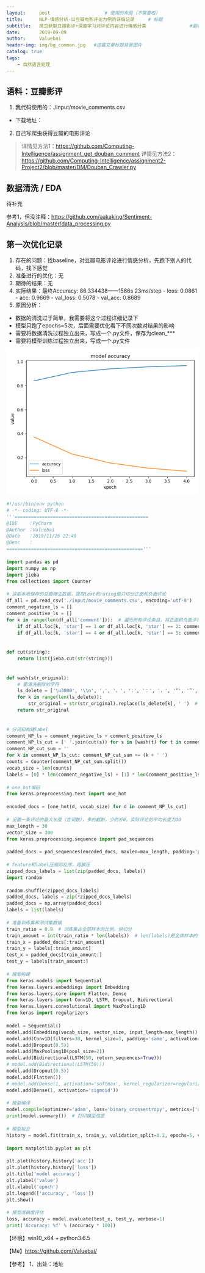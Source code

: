 ```yaml
---
layout:     post					# 使用的布局（不需要改）
title:      NLP-情感分析-以豆瓣电影评论为例的详细记录		# 标题
subtitle:   爬虫获取豆瓣影评+深度学习对评论内容进行情感分类    			#副标题
date:       2019-09-09
author:     Valuebai
header-img: img/bg_common.jpg 	#这篇文章标题背景图片
catalog: true
tags:
    - 自然语言处理
---
```


## 语料：豆瓣影评

1. 我代码使用的：./input/movie_comments.csv
- 下载地址：

2. 自己写爬虫获得豆瓣的电影评论
> 详情见方法1：https://github.com/Computing-Intelligence/assignment_get_douban_comment
> 详情见方法2：https://github.com/Computing-Intelligence/assignment2-Project2/blob/master/DM/Douban_Crawler.py


## 数据清洗 / EDA

待补充

参考1，但没注释：https://github.com/aakaking/Sentiment-Analysis/blob/master/data_processing.py

## 第一次优化记录

1. 存在的问题：找baseline，对豆瓣电影评论进行情感分析，先跑下别人的代码，找下感觉
2. 准备进行的优化：无
3. 期待的结果：无
4. 实际结果：最终Accuracy: 86.334438——1586s 23ms/step - loss: 0.0861 - acc: 0.9669 - val_loss: 0.5078 - val_acc: 0.8689
5. 原因分析：
- 数据的清洗过于简单，我需要将这个过程详细记录下
- 模型只跑了epochs=5次，后面需要优化看下不同次数对结果的影响
- 需要将数据清洗过程独立出来，写成一个.py文件，保存为clean_***
- 需要将模型训练过程独立出来，写成一个.py文件

![enter description here](https://www.github.com/Valuebai/Valuebai.github.io/raw/master/img/201911271574835780163.png)

```python
#!/usr/bin/env python
# -*- coding: UTF-8 -*-
'''=================================================
@IDE    ：PyCharm
@Author ：Valuebai
@Date   ：2019/11/26 22:49
@Desc   ：
=================================================='''

import pandas as pd
import numpy as np
import jieba
from collections import Counter

# 读取本地保存的豆瓣爬虫数据，提取text和rating值并切分正面和负面评论
df_all = pd.read_csv('./input/movie_comments.csv', encoding='utf-8')
comment_negative_ls = []
comment_positive_ls = []
for k in range(len(df_all['comment'])):  # 遍历所有评论条目，将正面和负面评论存入对应list中
    if df_all.loc[k, 'star'] == 1 or df_all.loc[k, 'star'] == 2: comment_negative_ls.append(df_all.loc[k, 'comment'])
    if df_all.loc[k, 'star'] == 4 or df_all.loc[k, 'star'] == 5: comment_positive_ls.append(df_all.loc[k, 'comment'])


def cut(string):
    return list(jieba.cut(str(string)))


def wash(str_original):
    # 要清洗删除的字符
    ls_delete = ['\u3000', '\\n', ',', '。', ':', '：', '，', '“', '”', '（', '）', '《', '》', '！', '!', '、', '(', ')', '·']
    for k in range(len(ls_delete)):
        str_original = str(str_original).replace(ls_delete[k], ' ')  # 用空格替代，相当于标点符号处都固定分词，免得后面分词混淆
    return str_original


# 分词和构建label
comment_NP_ls = comment_negative_ls + comment_positive_ls
comment_NP_ls_cut = [' '.join(cut(s)) for s in [wash(t) for t in comment_NP_ls]]
comment_NP_cut_sum = ''
for k in comment_NP_ls_cut: comment_NP_cut_sum += (k + ' ')
counts = Counter(comment_NP_cut_sum.split())
vocab_size = len(counts)
labels = [0] * len(comment_negative_ls) + [1] * len(comment_positive_ls)

# one_hot编码
from keras.preprocessing.text import one_hot

encoded_docs = [one_hot(d, vocab_size) for d in comment_NP_ls_cut]

# 设置一条评论的最大长度（含词数），多的截断，少的补0。实际评论的平均长度为30
max_length = 30
vector_size = 300
from keras.preprocessing.sequence import pad_sequences

padded_docs = pad_sequences(encoded_docs, maxlen=max_length, padding='post', truncating='post')

# feature和label压缩后乱序，再解压
zipped_docs_labels = list(zip(padded_docs, labels))
import random

random.shuffle(zipped_docs_labels)
padded_docs, labels = zip(*zipped_docs_labels)
padded_docs = np.array(padded_docs)
labels = list(labels)

# 准备训练集和测试集数据
train_ratio = 0.9  # 训练集占全部样本的比例，供切分
train_amount = int(train_ratio * len(labels))  # len(labels)是全体样本的个数
train_x = padded_docs[:train_amount]
train_y = labels[:train_amount]
test_x = padded_docs[train_amount:]
test_y = labels[train_amount:]

# 模型构建
from keras.models import Sequential
from keras.layers.embeddings import Embedding
from keras.layers.core import Flatten, Dense
from keras.layers import Conv1D, LSTM, Dropout, Bidirectional
from keras.layers.convolutional import MaxPooling1D
from keras import regularizers

model = Sequential()
model.add(Embedding(vocab_size, vector_size, input_length=max_length))
model.add(Conv1D(filters=30, kernel_size=3, padding='same', activation='relu'))
model.add(Dropout(0.5))
model.add(MaxPooling1D(pool_size=2))
model.add(Bidirectional(LSTM(50, return_sequences=True)))
# model.add(Bidirectional(LSTM(50)))
model.add(Dropout(0.5))
model.add(Flatten())
# model.add(Dense(1, activation='softmax', kernel_regularizer=regularizers.l2(0.01),activity_regularizer=regularizers.l2(0.01)))
model.add(Dense(1, activation='sigmoid'))

# 模型编译
model.compile(optimizer='adam', loss='binary_crossentropy', metrics=['acc'])
print(model.summary())  # 打印模型信息

# 模型拟合
history = model.fit(train_x, train_y, validation_split=0.2, epochs=5, verbose=1)

import matplotlib.pyplot as plt

plt.plot(history.history['acc'])
plt.plot(history.history['loss'])
plt.title('model accuracy')
plt.ylabel('value')
plt.xlabel('epoch')
plt.legend(['accuracy', 'loss'])
plt.show()

# 模型准确度评估
loss, accuracy = model.evaluate(test_x, test_y, verbose=1)
print('Accuracy: %f' % (accuracy * 100))

```




【环境】win10_x64 + python3.6.5


【Me】https://github.com/Valuebai/


【参考】
1、出处：地址